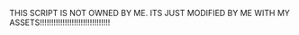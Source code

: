 THIS SCRIPT IS NOT OWNED BY ME. ITS JUST MODIFIED BY ME WITH MY ASSETS!!!!!!!!!!!!!!!!!!!!!!!!!!!!!!!
